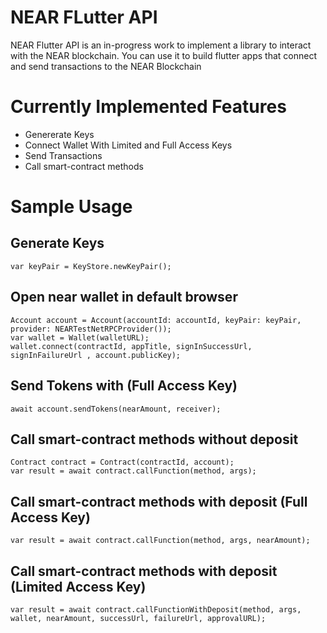 # NEAR FLutter API

NEAR Flutter API is an in-progress work to implement a library to interact with the NEAR blockchain. You can use it to build flutter apps that connect and send transactions to the NEAR Blockchain

# Currently Implemented Features
- Genererate Keys
- Connect Wallet With Limited and Full Access Keys
- Send Transactions
- Call smart-contract methods


# Sample Usage

## Generate Keys
```
var keyPair = KeyStore.newKeyPair();
```

## Open near wallet in default browser
```
Account account = Account(accountId: accountId, keyPair: keyPair, provider: NEARTestNetRPCProvider());
var wallet = Wallet(walletURL);
wallet.connect(contractId, appTitle, signInSuccessUrl, signInFailureUrl , account.publicKey);
```

## Send Tokens with (Full Access Key)
```
await account.sendTokens(nearAmount, receiver);
```

## Call smart-contract methods without deposit
```
Contract contract = Contract(contractId, account);
var result = await contract.callFunction(method, args);
```

## Call smart-contract methods with deposit (Full Access Key)
```
var result = await contract.callFunction(method, args, nearAmount);
```

## Call smart-contract methods with deposit (Limited Access Key)
```
var result = await contract.callFunctionWithDeposit(method, args, wallet, nearAmount, successUrl, failureUrl, approvalURL);
```
